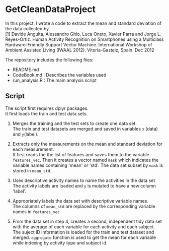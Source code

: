 # GetCleanDataProject

In this project, I wrote a code to extract the mean and standard deviation of the data collected by\
[1] Davide Anguita, Alessandro Ghio, Luca Oneto, Xavier Parra and Jorge L. Reyes-Ortiz. Human Activity Recognition on Smartphones using a Multiclass Hardware-Friendly Support Vector Machine. International Workshop of Ambient Assisted Living (IWAAL 2012). Vitoria-Gasteiz, Spain. Dec 2012

The repository includes the following files:

- README.md
- CodeBook.md : Describes the variables used
- run_analysis.R : The main analysis script

## Script

The script first requires dplyr packages.\
It first loads the train and test data sets.

1. Merges the training and the test sets to create one data set. \
The train and test datasets are merged and saved in variables `x` (data) and `y`(label).

2. Extracts only the measurements on the mean and standard deviation for each measurement.\
It first reads the the list of features and saves them to the variable `features_vec`. 
Then it creates a vector named `mask` which indicates the variable names containing 'mean' or 'std'.
The data set subset by `mask` is stored in `mean_std`.

3. Uses descriptive activity names to name the activities in the data set\
The activity labels are loaded and `y` is mutated to have a new column 'label'.

4. Appropriately labels the data set with descriptive variable names. \
The columns of `mean_std` are replaced by the corresponding variable names in `features_vec`

5. From the data set in step 4, creates a second, independent tidy data set with the average of each variable for each activity and each subject.\
The suject ID information is loaded for the train and test dataset and merged. 
`aggregate` function is used to get the mean for each variable while indexing by activity type and subject id.
